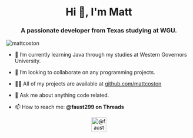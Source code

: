 <h1 align="center">Hi 👋, I'm Matt</h1>
<h3 align="center">A passionate developer from Texas studying at WGU.</h3>

<p align="left"> <img src="https://komarev.com/ghpvc/?username=mattcoston" alt="mattcoston" /> </p>

- 🔭 I’m currently learning Java through my studies at Western Governors University.

- 👯 I’m looking to collaborate on any programming projects.

- 👨‍💻 All of my projects are available at [github.com/mattcoston](github.com/mattcoston)

- 💬 Ask me about anything code related.

- 📫 How to reach me: **@faust299 on Threads**


<p align="center">
<a href="https://twitter.com/@faust299" target="blank"><img align="center" src="https://cdn.jsdelivr.net/npm/simple-icons@3.0.1/icons/twitter.svg" alt="@faust299" height="40" width="40" /></a>
</p>
